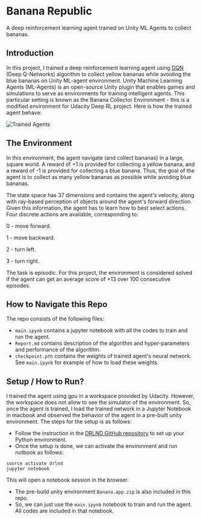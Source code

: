 # Banana Republic
A deep reinforcement learning agent trained on Unity ML Agents to collect bananas.

## Introduction
In this project, I trained a deep reinforcement learning agent using [DQN](https://web.stanford.edu/class/psych209/Readings/MnihEtAlHassibis15NatureControlDeepRL.pdf) (Deep Q-Networks) algorithm to collect yellow bananas while avoiding the blue bananas on Unity ML-agent environment. Unity Machine Learning Agents (ML-Agents) is an open-source Unity plugin that enables games and simulations to serve as environments for training intelligent agents. This particular setting is known as the Banana Collector Environment - this is a modified environment for Udacity Deep RL project. Here is how the trained agent behave:

[image_1]: banana_republic.gif "Trained Agents"
![Trained Agents][image_1]


## The Environment
In this environment, the agent navigate (and collect bananas) in a large, square world. A reward of +1 is provided for collecting a yellow banana, and a reward of -1 is provided for collecting a blue banana. Thus, the goal of the agent is to collect as many yellow bananas as possible while avoiding blue bananas.

The state space has 37 dimensions and contains the agent's velocity, along with ray-based perception of objects around the agent's forward direction. Given this information, the agent has to learn how to best select actions. Four discrete actions are available, corresponding to:

  0 - move forward.
  
  1 - move backward.
  
  2 - turn left.
  
  3 - turn right.

The task is episodic. For this project, the environment is considered solved if the agent can get an average score of +13 over 100 consecutive episodes.

## How to Navigate this Repo
The repo consists of the following files:
- `main.ipynb` contains a jupyter notebook with all the codes to train and run the agent.
- `Report.md` contains description of the algorithm and hyper-parameters and performance of the algorithm.
- `checkpoint.pth` contains the weights of trained agent's neural network. See `main.ipynb` for example of how to load these weights.

## Setup / How to Run?

I trained the agent using gpu in a workspace provided by Udacity. However, the workspace does not allow to see the simulator of the environment. So, once the agent is trained, I load the trained network in a Jupyter Notebook in macbook and observed the behavior of the agent in a pre-built unity environment. The steps for the setup is as follows:

- Follow the instruction in the [DRLND GitHub repository](https://github.com/udacity/deep-reinforcement-learning#dependencies) to set up your Python environment. 
- Once the setup is done, we can activate the environment and run notbook as follows:
```
source activate drlnd
jupyter notebook
```
This will open a notebook session in the browser.
- The pre-build unity environment `Banana.app.zip` is also included in this repo.
- So, we can just use the `main.ipynb` notebook to train and run the agent. All codes are included in that notebook.



